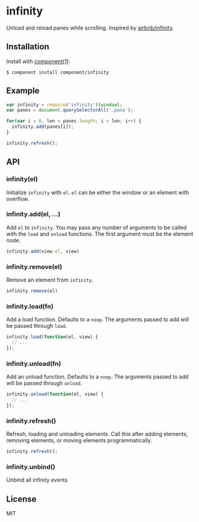 
# infinity

  Unload and reload panes while scrolling. Inspired by [airbnb/infinity](http://github.com/airbnb/infinity).

## Installation

  Install with [component(1)](http://component.io):

    $ component install component/infinity

## Example

```js
var infinity = require('infinity')(window);
var panes = document.querySelectorAll('.pane');

for(var i = 0, len = panes.length; i < len; i++) {
  infinity.add(panes[i]);
}

infinity.refresh();
```

## API

### infinity(el)

  Initialize `infinity` with `el`. `el` can be either the window or an element with overflow.

### infinity.add(el, ...)

  Add `el` to `infinity`. You may pass any number of arguments
  to be called with the `load` and `unload` functions. The
  first argument must be the element node.

```js
infinity.add(view.el, view)
```

### infinity.remove(el)

  Remove an element from `infinity`.

```js
infinity.remove(el)
```

### infinity.load(fn)

  Add a load function. Defaults to a `noop`.
  The arguments passed to add will be passed
  through `load`.

```js
infinity.load(function(el, view) {
  // ...
});
```

### infinity.unload(fn)

  Add an unload function. Defaults to a `noop`.
  The arguments passed to add will be passed
  through `unload`.

```js
infinity.unload(function(el, view) {
  // ...
});
```

### infinity.refresh()

  Refresh, loading and unloading elements. Call this
  after adding elements, removing elements, or moving
  elements programmatically.

```js
infinity.refresh();
```

### infinity.unbind()

  Unbind all infinity events

## License

  MIT

